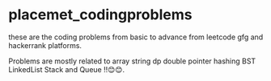 # placemet_codingproblems


these are the coding problems from basic to advance from leetcode gfg and hackerrank platforms.


Problems are mostly related to array string dp double pointer hashing BST LinkedList Stack and Queue !!😊😊.
